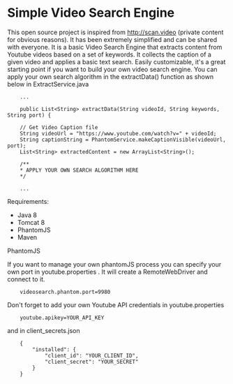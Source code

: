 # Simple Video Search Engine

This open source project is inspired from http://scan.video (private content for obvious reasons). It has been extremely simplified and can be shared with everyone. It is a basic Video Search Engine that extracts content from Youtube videos based on a set of keywords. It collects the caption of a given video and applies a basic text search. Easily customizable, it's a great starting point if you want to build your own video search engine. You can apply your own search algorithm in the extractData() function as shown below in ExtractService.java

		...
			
		public List<String> extractData(String videoId, String keywords, String port) {

		// Get Video Caption file
		String videoUrl = "https://www.youtube.com/watch?v=" + videoId;
		String captionString = PhantomService.makeCaptionVisible(videoUrl, port);		
		List<String> extractedContent = new ArrayList<String>();
		
		/**
		* APPLY YOUR OWN SEARCH ALGORITHM HERE
		*/
		
		...	



Requirements:
- Java 8
- Tomcat 8
- PhantomJS
- Maven

PhantomJS

If you want to manage your own phantomJS process you can specify your own port in youtube.properties . It will create a RemoteWebDriver and connect to it.

		videosearch.phantom.port=9980

Don't forget to add your own Youtube API credentials in youtube.properties

		youtube.apikey=YOUR_API_KEY

and in client_secrets.json

		{
			"installed": {
				"client_id": "YOUR_CLIENT_ID",
				"client_secret": "YOUR_SECRET"
			}
		}

